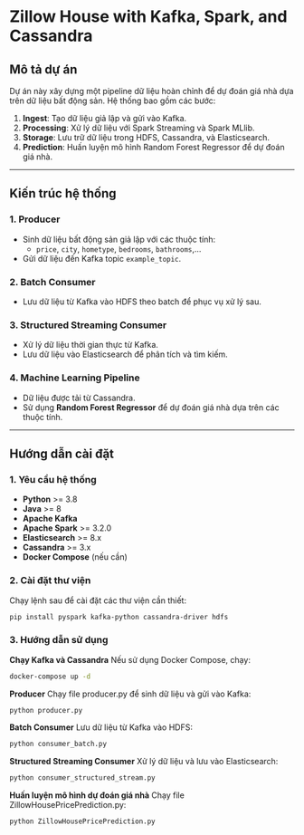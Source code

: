 # Zillow House with Kafka, Spark, and Cassandra

## **Mô tả dự án**
Dự án này xây dựng một pipeline dữ liệu hoàn chỉnh để dự đoán giá nhà dựa trên dữ liệu bất động sản. Hệ thống bao gồm các bước:
1. **Ingest**: Tạo dữ liệu giả lập và gửi vào Kafka.
2. **Processing**: Xử lý dữ liệu với Spark Streaming và Spark MLlib.
3. **Storage**: Lưu trữ dữ liệu trong HDFS, Cassandra, và Elasticsearch.
4. **Prediction**: Huấn luyện mô hình Random Forest Regressor để dự đoán giá nhà.

---

## **Kiến trúc hệ thống**

### **1. Producer**
- Sinh dữ liệu bất động sản giả lập với các thuộc tính:
  - `price`, `city`, `hometype`, `bedrooms`, `bathrooms`,...
- Gửi dữ liệu đến Kafka topic `example_topic`.

### **2. Batch Consumer**
- Lưu dữ liệu từ Kafka vào HDFS theo batch để phục vụ xử lý sau.

### **3. Structured Streaming Consumer**
- Xử lý dữ liệu thời gian thực từ Kafka.
- Lưu dữ liệu vào Elasticsearch để phân tích và tìm kiếm.

### **4. Machine Learning Pipeline**
- Dữ liệu được tải từ Cassandra.
- Sử dụng **Random Forest Regressor** để dự đoán giá nhà dựa trên các thuộc tính.

---

## **Hướng dẫn cài đặt**

### **1. Yêu cầu hệ thống**
- **Python** >= 3.8
- **Java** >= 8
- **Apache Kafka**
- **Apache Spark** >= 3.2.0
- **Elasticsearch** >= 8.x
- **Cassandra** >= 3.x
- **Docker Compose** (nếu cần)

### **2. Cài đặt thư viện**
Chạy lệnh sau để cài đặt các thư viện cần thiết:
```bash
pip install pyspark kafka-python cassandra-driver hdfs
```

### **3. Hướng dẫn sử dụng**

**Chạy Kafka và Cassandra**
Nếu sử dụng Docker Compose, chạy:
```bash
docker-compose up -d
```
**Producer**
Chạy file producer.py để sinh dữ liệu và gửi vào Kafka:
```bash
python producer.py
```

**Batch Consumer**
Lưu dữ liệu từ Kafka vào HDFS:
```bash
python consumer_batch.py
```

**Structured Streaming Consumer**
Xử lý dữ liệu và lưu vào Elasticsearch:
```bash
python consumer_structured_stream.py
```

**Huấn luyện mô hình dự đoán giá nhà**
Chạy file ZillowHousePricePrediction.py:
```bash
python ZillowHousePricePrediction.py
```



